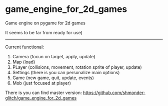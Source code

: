 # game_engine_for_2d_games
Game engine on pygame for 2d games

It seems to be far from ready for use)
_________________________________________
Current functional:
  1. Camera (focun on target, apply, update)
  2. Map (load)
  3. PLayer (collisions, movement, rotation sprite of player, update)
  4. Settings (there is you can personalize main options)
  5. Game (new game, quit, update, events)
  6. Mob (just focused at player)


There is you can find master version: https://github.com/shmonder-glitch/game_engine_for_2d_games
